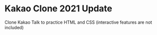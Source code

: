 # Kakao Clone 2021 Update

Clone Kakao Talk to practice HTML and CSS (interactive features are not included)

